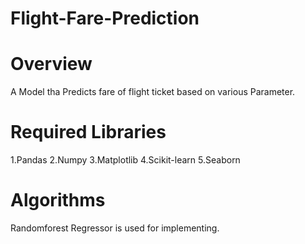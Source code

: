 # Flight-Fare-Prediction
# Overview
A Model tha Predicts fare of flight ticket based on various Parameter.

# Required Libraries
1.Pandas 2.Numpy 3.Matplotlib 4.Scikit-learn 5.Seaborn

# Algorithms
Randomforest Regressor is used for implementing.
